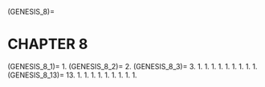 (GENESIS_8)=
# CHAPTER 8

(GENESIS_8_1)=
1.
(GENESIS_8_2)=
2.
(GENESIS_8_3)=
3.
1.
1.
1.
1.
1.
1.
1.
1.
1.
(GENESIS_8_13)=
13.
1.
1.
1.
1.
1.
1.
1.
1.
1.